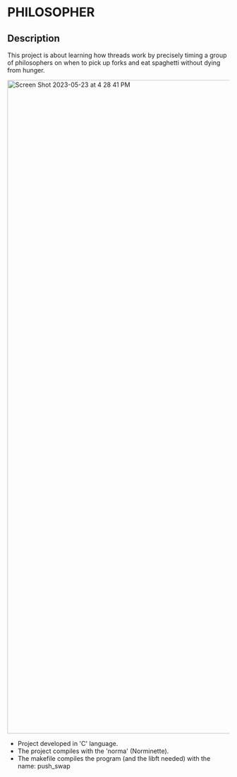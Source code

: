 # PHILOSOPHER

## Description 

This project is about learning how threads work by precisely timing a group of philosophers on when to pick up forks and eat spaghetti without dying from hunger.

<img width="1483" alt="Screen Shot 2023-05-23 at 4 28 41 PM" src="https://github.com/hecikmc/philosopher-42Cursus/assets/121127625/22125a63-22ec-4604-8d7e-1b049b555023">

* Project developed in 'C' language.
* The project compiles with the 'norma' (Norminette).
* The makefile compiles the program (and the libft needed) with the name: push_swap
